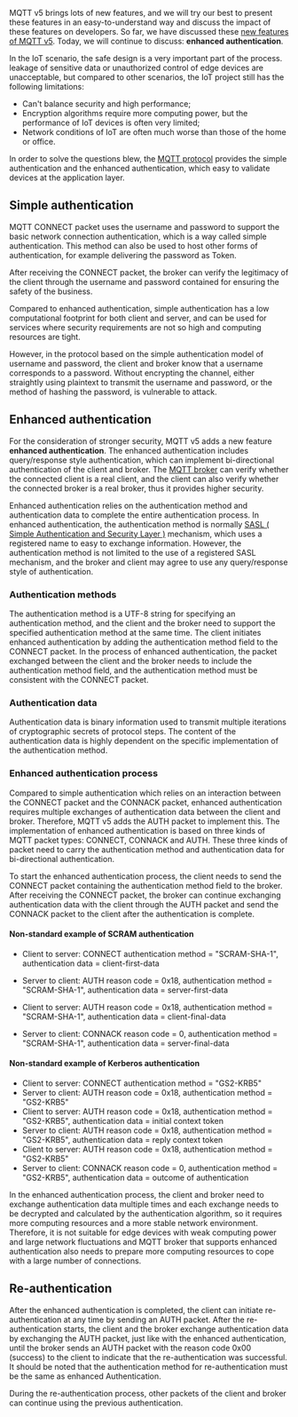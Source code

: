 MQTT v5 brings lots of new features, and we will try our best to present these features in an easy-to-understand way and discuss the impact of these features on developers. So far, we have discussed these [new features of MQTT v5](https://www.emqx.io/mqtt/mqtt5). Today, we will continue to discuss: **enhanced authentication**.

In the IoT scenario, the safe design is a very important part of the process. leakage of sensitive data or unauthorized control of edge devices are unacceptable, but compared to other scenarios, the IoT project still has the following limitations:

- Can't balance security and high performance;
- Encryption algorithms require more computing power, but the performance of IoT devices is often very limited;
- Network conditions of IoT are often much worse than those of the home or office.

In order to solve the questions blew, the [MQTT protocol](https://www.emqx.io/mqtt) provides the simple authentication and the enhanced authentication, which easy to validate devices at the application layer.



## Simple authentication

MQTT CONNECT packet uses the username and password to support the basic network connection authentication, which is a way called simple authentication. This method can also be used to host other forms of authentication, for example delivering the password as Token.

After receiving the CONNECT packet, the broker can verify the legitimacy of the client through the username and password contained for ensuring the safety of the business.

Compared to enhanced authentication, simple authentication has a low computational footprint for both client and server, and can be used for services where security requirements are not so high and computing resources are tight.

However, in the protocol based on the simple authentication model of username and password, the client and broker know that a username corresponds to a password. Without encrypting the channel, either straightly using plaintext to transmit the username and password, or the method of hashing the password, is vulnerable to attack.



## **Enhanced authentication**

For the consideration of stronger security, MQTT v5 adds a new feature **enhanced authentication**. The enhanced authentication includes query/response style authentication, which can implement bi-directional authentication of the client and broker. The [MQTT broker](https://www.emqx.io/products/broker) can verify whether the connected client is a real client, and the client can also verify whether the connected broker is a real broker, thus it provides higher security.

Enhanced authentication relies on the authentication method and authentication data to complete the entire authentication process. In enhanced authentication, the authentication method is normally [SASL ( Simple Authentication and Security Layer )](https://en.wikipedia.org/wiki/Simple_Authentication_and_Security_Layer) mechanism, which uses a registered name to easy to exchange information. However, the authentication method is not limited to the use of a registered SASL mechanism, and the broker and client may agree to use any query/response style of authentication.

### Authentication methods

The authentication method is a UTF-8 string for specifying an authentication method, and the client and the broker need to support the specified authentication method at the same time. The client initiates enhanced authentication by adding the authentication method field to the CONNECT packet. In the process of enhanced authentication, the packet exchanged between the client and the broker needs to include the authentication method field, and the authentication method must be consistent with the CONNECT packet.

### Authentication data

Authentication data is binary information used to transmit multiple iterations of cryptographic secrets of protocol steps. The content of the authentication data is highly dependent on the specific implementation of the authentication method.

### Enhanced authentication process

Compared to simple authentication which relies on an interaction between the CONNECT packet and the CONNACK packet, enhanced authentication requires multiple exchanges of authentication data between the client and broker. Therefore, MQTT v5 adds the AUTH packet to implement this. The implementation of enhanced authentication is based on three kinds of MQTT packet types:  CONNECT, CONNACK and AUTH. These three kinds of packet need to carry the authentication method and authentication data for bi-directional authentication.

To start the enhanced authentication process, the client needs to send the CONNECT packet containing the authentication method field to the broker. After receiving the CONNECT packet, the broker can continue exchanging authentication data with the client through the AUTH packet and send the CONNACK packet to the client after the authentication is complete.

#### Non-standard example of SCRAM authentication

+ Client to server: CONNECT authentication method = "SCRAM-SHA-1", authentication data = client-first-data
+ Server to client: AUTH reason code = 0x18, authentication method = "SCRAM-SHA-1", authentication data = server-first-data
+ Client to server: AUTH reason code = 0x18, authentication method = "SCRAM-SHA-1", authentication data = client-final-data

+ Server to client: CONNACK reason code = 0, authentication method = "SCRAM-SHA-1", authentication data = server-final-data

#### Non-standard example of Kerberos authentication

+ Client to server: CONNECT authentication method = "GS2-KRB5"
+ Server to client: AUTH reason code = 0x18, authentication method = "GS2-KRB5"
+ Client to server: AUTH reason code = 0x18, authentication method = "GS2-KRB5", authentication data = initial context token
+ Server to client: AUTH reason code = 0x18, authentication method = "GS2-KRB5", authentication data = reply context token
+ Client to server: AUTH reason code = 0x18, authentication method = "GS2-KRB5"
+ Server to client: CONNACK reason code = 0, authentication method = "GS2-KRB5", authentication data = outcome of authentication

In the enhanced authentication process, the client and broker need to exchange authentication data multiple times and each exchange needs to be decrypted and calculated by the authentication algorithm, so it requires more computing resources and a more stable network environment. Therefore, it is not suitable for edge devices with weak computing power and large network fluctuations and MQTT broker that supports enhanced authentication also needs to prepare more computing resources to cope with a large number of connections.



## Re-authentication

After the enhanced authentication is completed, the client can initiate re-authentication at any time by sending an AUTH packet. After the re-authentication starts, the client and the broker exchange authentication data by exchanging the AUTH packet, just like with the enhanced authentication, until the broker sends an AUTH packet with the reason code 0x00 (success) to the client to indicate that the re-authentication was successful. It should be noted that the authentication method for re-authentication must be the same as enhanced Authentication.

During the re-authentication process, other packets of the client and broker can continue using the previous authentication.